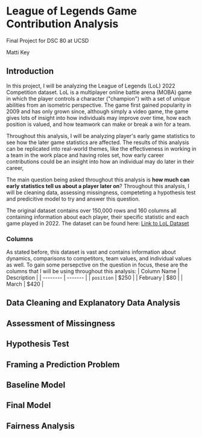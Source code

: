 # League of Legends Game Contribution Analysis
Final Project for DSC 80 at UCSD 

Matti Key

## Introduction 
In this project, I will be analyzing the League of Legends (LoL) 2022 Competition dataset. LoL is a multiplayer online battle arena (MOBA) game in which the player controls a character ("champion") with a set of unique abilities from an isometric perspective. The game first gained popularity in 2009 and has only grown since, although simply a video game, the game gives lots of insight into how individuals may improve over time, how each position is valued, and how teamwork can make or break a win for a team. 

Throughout this analysis, I will be analyzing player's early game statistics to see how the later game statistics are affected. The results of this analysis can be replicated into real-world themes, like the effectiveness in working in a team in the work place and having roles set, how early career contributions could be an insight into how an individual may do later in their career, 

The main question being asked throughout this analysis is **how much can early statistics tell us about a player later on**? Throughout this analysis, I will be cleaning data, assessing missingness, competeting a hypothesis test and predicitive model to try and answer this question. 

The original dataset contains over 150,000 rows and 160 columns all containing information about each player, their specific statistic and each game played in 2022. The dataset can be found here: [Link to LoL Dataset](https://en.wikipedia.org/wiki/League_of_Legends) 

### Columns
As stated before, this dataset is vast and contains information about dynamics, comparisons to competitors, team values, and individual values as well. To gain some persepctive on the question in focus, these are the columns that I will be using throughout this analysis:
| Column Name | Description |
| -------- | ------- |
| `position` | $250 |
| February | $80 |
| March | $420 |




## Data Cleaning and Explanatory Data Analysis

## Assessment of Missingness

## Hypothesis Test 

## Framing a Prediction Problem

## Baseline Model

## Final Model 

## Fairness Analysis
